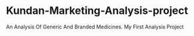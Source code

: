 # Kundan-Marketing-Analysis-project
An Analysis Of Generic And Branded Medicines.
My First Analysis Project
